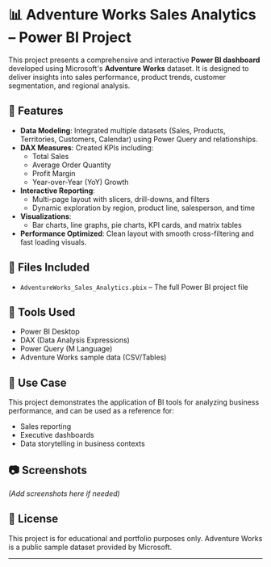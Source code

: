 # 📊 Adventure Works Sales Analytics – Power BI Project

This project presents a comprehensive and interactive **Power BI dashboard** developed using Microsoft's **Adventure Works** dataset. It is designed to deliver insights into sales performance, product trends, customer segmentation, and regional analysis.

## 🚀 Features

- **Data Modeling**: Integrated multiple datasets (Sales, Products, Territories, Customers, Calendar) using Power Query and relationships.
- **DAX Measures**: Created KPIs including:
  - Total Sales
  - Average Order Quantity
  - Profit Margin
  - Year-over-Year (YoY) Growth
- **Interactive Reporting**:
  - Multi-page layout with slicers, drill-downs, and filters
  - Dynamic exploration by region, product line, salesperson, and time
- **Visualizations**:
  - Bar charts, line graphs, pie charts, KPI cards, and matrix tables
- **Performance Optimized**: Clean layout with smooth cross-filtering and fast loading visuals.

## 📁 Files Included

- `AdventureWorks_Sales_Analytics.pbix` – The full Power BI project file

## 🧰 Tools Used

- Power BI Desktop  
- DAX (Data Analysis Expressions)  
- Power Query (M Language)  
- Adventure Works sample data (CSV/Tables)

## 📌 Use Case

This project demonstrates the application of BI tools for analyzing business performance, and can be used as a reference for:
- Sales reporting
- Executive dashboards
- Data storytelling in business contexts

## 📷 Screenshots

*(Add screenshots here if needed)*

## 🔗 License

This project is for educational and portfolio purposes only. Adventure Works is a public sample dataset provided by Microsoft.

---


